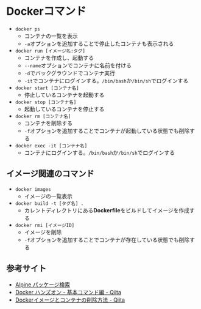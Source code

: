 # Dockerコマンド

- `docker ps`
    - コンテナの一覧を表示
    - `-a`オプションを追加することで停止したコンテナも表示される
- `docker run [イメージ名:タグ]`
    - コンテナを作成し、起動する
    - `--name`オプションでコンテナに名前を付ける
    - `-d`でバックグラウンドでコンテナ実行
    - `-it`でコンテナにログインする。`/bin/bash`か`/bin/sh`でログインする
- `docker start [コンテナ名]`
    - 停止しているコンテナを起動する
- `docker stop [コンテナ名]`
    - 起動しているコンテナを停止する
- `docker rm [コンテナ名]`
    - コンテナを削除する
    - `-f`オプションを追加することでコンテナが起動している状態でも削除する
- `docker exec -it [コンテナ名]`
    - コンテナにログインする。`/bin/bash`か`/bin/sh`でログインする

## イメージ関連のコマンド

- `docker images`
    - イメージの一覧表示
- `docker build -t [タグ名] .`
    - カレントディレクトリにある**Dockerfile**をビルドしてイメージを作成する
- `docker rmi [イメージID]`
    - イメージを削除
    - `-f`オプションを追加することでコンテナが存在している状態でも削除する

## 参考サイト

- [Alpine パッケージ検索](https://pkgs.alpinelinux.org/packages)
- [Docker ハンズオン - 基本コマンド編 - Qiita](https://qiita.com/hihihiroro/items/6dda871dc2566801a6da)
- [Dockerイメージとコンテナの削除方法 - Qiita](https://qiita.com/tifa2chan/items/e9aa408244687a63a0ae)